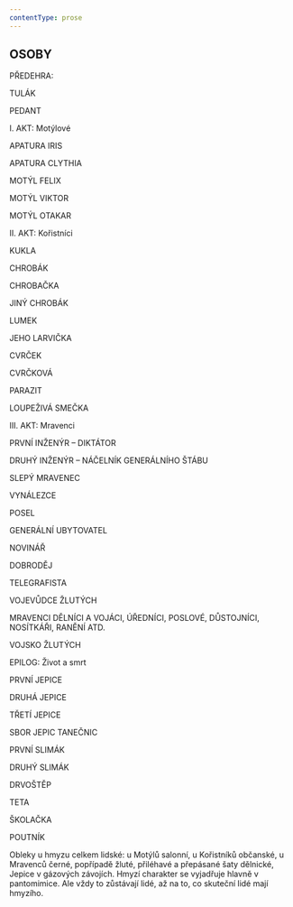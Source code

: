 ```yaml
---
contentType: prose
---
```


## OSOBY

PŘEDEHRA:

TULÁK

PEDANT

I. AKT: Motýlové

APATURA IRIS

APATURA CLYTHIA

MOTÝL FELIX

MOTÝL VIKTOR

MOTÝL OTAKAR

II. AKT: Kořistníci

KUKLA

CHROBÁK

CHROBAČKA

JINÝ CHROBÁK

LUMEK

JEHO LARVIČKA

CVRČEK

CVRČKOVÁ

PARAZIT

LOUPEŽIVÁ SMEČKA

III. AKT: Mravenci

PRVNÍ INŽENÝR – DIKTÁTOR

DRUHÝ INŽENÝR – NÁČELNÍK GENERÁLNÍHO ŠTÁBU

SLEPÝ MRAVENEC

VYNÁLEZCE

POSEL

GENERÁLNÍ UBYTOVATEL

NOVINÁŘ

DOBRODĚJ

TELEGRAFISTA

VOJEVŮDCE ŽLUTÝCH

MRAVENCI DĚLNÍCI A VOJÁCI, ÚŘEDNÍCI, POSLOVÉ, DŮSTOJNÍCI, NOSÍTKÁŘI, RANĚNÍ ATD.

VOJSKO ŽLUTÝCH

EPILOG: Život a smrt

PRVNÍ JEPICE

DRUHÁ JEPICE

TŘETÍ JEPICE

SBOR JEPIC TANEČNIC

PRVNÍ SLIMÁK

DRUHÝ SLIMÁK

DRVOŠTĚP

TETA

ŠKOLAČKA

POUTNÍK

Obleky u hmyzu celkem lidské: u Motýlů salonní, u Kořistníků občanské, u Mravenců černé, popřípadě žluté, přiléhavé a přepásané šaty dělnické, Jepice v gázových závojích. Hmyzí charakter se vyjadřuje hlavně v pantomimice. Ale vždy to zůstávají lidé, až na to, co skuteční lidé mají hmyzího.
